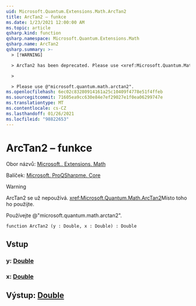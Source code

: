 ```yaml
---
uid: Microsoft.Quantum.Extensions.Math.ArcTan2
title: ArcTan2 – funkce
ms.date: 1/23/2021 12:00:00 AM
ms.topic: article
qsharp.kind: function
qsharp.namespace: Microsoft.Quantum.Extensions.Math
qsharp.name: ArcTan2
qsharp.summary: >-
  > [!WARNING]

  > ArcTan2 has been deprecated. Please use <xref:Microsoft.Quantum.Math.ArcTan2> instead.

  >

  > Please use @"microsoft.quantum.math.arctan2".
ms.openlocfilehash: 6ec02c83280914161a25c10409f4778e51f4ffeb
ms.sourcegitcommit: 71605ea9cc630e84e7ef29027e1f0ea06299747e
ms.translationtype: MT
ms.contentlocale: cs-CZ
ms.lasthandoff: 01/26/2021
ms.locfileid: "98822653"
---
```

# <a name="arctan2-function"></a>ArcTan2 – funkce

Obor názvů: [Microsoft.. Extensions. Math](xref:Microsoft.Quantum.Extensions.Math)

Balíček: [Microsoft. ProQSharpme. Core](https://nuget.org/packages/Microsoft.Quantum.QSharp.Core)


> [!WARNING]
> ArcTan2 se už nepoužívá. <xref:Microsoft.Quantum.Math.ArcTan2>Místo toho ho použijte.
>
> Používejte @"microsoft.quantum.math.arctan2".



```qsharp
function ArcTan2 (y : Double, x : Double) : Double
```


## <a name="input"></a>Vstup

### <a name="y--double"></a>y: [Double](xref:microsoft.quantum.lang-ref.double)




### <a name="x--double"></a>x: [Double](xref:microsoft.quantum.lang-ref.double)





## <a name="output--double"></a>Výstup: [Double](xref:microsoft.quantum.lang-ref.double)

